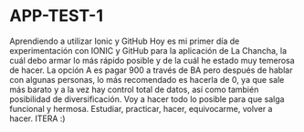 # APP-TEST-1
Aprendiendo a utilizar Ionic y GitHub
Hoy es mi primer día de experimentación con IONIC y GitHub para la aplicación de La Chancha, la cuál debo armar lo más rápido posible y de la cuál he estado muy temerosa de hacer. La opción A es pagar 900 a través de BA pero después de hablar con algunas personas, lo más recomendado es hacerla de 0, ya que sale más barato y a la vez hay control total de datos, así como también posibilidad de diversificación. Voy a hacer todo lo posible para que salga funcional y hermosa. Estudiar, practicar, hacer, equivocarme, volver a hacer. ITERA :)
